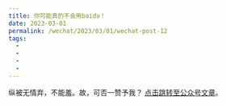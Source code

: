 ```yaml
---
title: 你可能真的不会用baidu！
date: 2023-03-01
permalink: /wechat/2023/03/01/wechat-post-12
tags:
  - 
  - 
  - 
  - 
---
```


纵被无情弃，不能羞。故，可否一赞予我？ [点击跳转至公众号文章](http://mp.weixin.qq.com/s?__biz=MzkxNjM0MzQ0MQ==&mid=2247484493&idx=1&sn=2c5b42a3c8a078ca9844df519ab968b5&chksm=c1501bb3f62792a5cd75faa51a007a5c6bc0e71a5f017610bb972e7057817eae402a8ecf5592#rd)。
